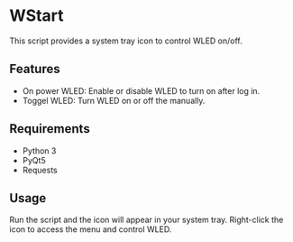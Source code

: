 # WStart

This script provides a system tray icon to control WLED on/off. 

## Features

- On power WLED: Enable or disable WLED to turn on after log in.
- Toggel WLED: Turn WLED on or off the manually.

## Requirements

- Python 3
- PyQt5
- Requests

## Usage

Run the script and the icon will appear in your system tray. Right-click the icon to access the menu and control WLED.

